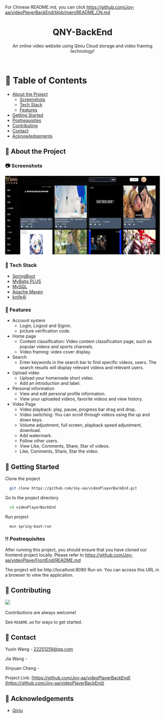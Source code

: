 For Chinese README.md,
you can click https://github.com/Joy-aa/videoPlayerBackEnd/blob/main/README_CN.md


<div align="center">

  <h1>QNY-BackEnd</h1>

  <p>
    An online video website using Qiniu Cloud storage and video framing technology! 
  </p>


<!-- Badges -->

</div>

<br />

<!-- Table of Contents -->
# :notebook_with_decorative_cover: Table of Contents

- [About the Project](#star2-about-the-project)
    * [Screenshots](#camera-screenshots)
    * [Tech Stack](#space_invader-tech-stack)
    * [Features](#dart-features)
- [Getting Started](#toolbox-getting-started)
- [Postrequisites](#bangbang-postrequisites)
- [Contributing](#wave-contributing)
- [Contact](#handshake-contact)
- [Acknowledgements](#gem-acknowledgements)

<!-- About the Project -->
## :star2: About the Project

<!-- Screenshots -->
### :camera: Screenshots

<div align="center"> 
  <img src="src/main/resources/static/head/readmeimg.png" alt="screenshot" />
</div>

<!-- TechStack -->
### :space_invader: Tech Stack

<ul>
  <li><a href="https://spring.io/projects/spring-boot">SpringBoot</a></li>
  <li><a href="https://baomidou.com/">MyBatis PLUS</a></li>
  <li><a href="https://www.mysql.com/cn/">MySQL</a></li>
  <li><a href="https://maven.apache.org/">Apache Maven</a></li>
  <li><a href="https://doc.xiaominfo.com/docs/quick-start">knife4j</a></li>

</ul>

<!-- Features -->
### :dart: Features

- Account system
    * Login, Logout and Signin.
    * picture verification code.
- Home page
    * Content classification: Video content classification page, such as popular videos and sports channels.
    * Video framing: video cover display.
- Search
    * Enter keywords in the search bar to find specific videos, users.
      The search results will display relevant videos and relevant users.
- Upload video
    * Upload your homemade short video.
    * Add an introduction and label.
- Personal information
    * View and edit personal profile information.
    * View your uploaded videos, favorite videos and view history.
- Video Page
    * Video playback: play, pause, progress bar drag and drop.
    * Video switching: You can scroll through videos using the up and down keys.
    * Volume adjustment, full screen, playback speed adjustment, download.
    * Add watermark.
    * Follow other users.
    * View Like, Comments, Share, Star of videos.
    * Like, Comments, Share, Star the video.

<!-- Getting Started -->
## 	:toolbox: Getting Started

Clone the project

```bash
  git clone https://github.com/Joy-aa/videoPlayerBackEnd.git
```

Go to the project directory

```bash
  cd videoPlayerBackEnd
```

Run project

```bash
  mvn spring-boot:run
```

<!-- Postrequisites -->
### :bangbang: Postrequisites

After running this project, you should ensure that you have cloned our frontend project locally.
Please refer to https://github.com/Joy-aa/videoPlayerFrontEnd/README.md

The project will be http://localhost:8080 Run on.
You can access this URL in a browser to view the application.

<!-- Contributing -->
## :wave: Contributing

<a href="https://github.com/Joy-aa/videoPlayerBackEnd/graphs/contributors">
  <img src="https://contrib.rocks/image?repo=Louis3797/awesome-readme-template" />
</a>

Contributions are always welcome!

See `README.md` for ways to get started.

<!-- Contact -->
## :handshake: Contact

Yuxin Wang - 22251259@qq.com

Jia Wang -

Xinyuan Cheng -

Project Link: [https://github.com/Joy-aa/videoPlayerBackEnd](https://github.com/Joy-aa/videoPlayerBackEnd)

<!-- Acknowledgments -->
## :gem: Acknowledgements

- [Qiniu](https://www.qiniu.com/)
